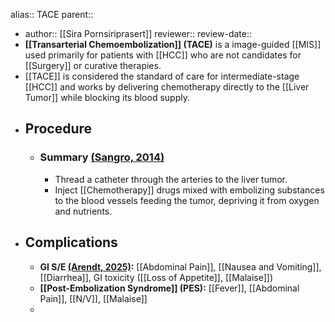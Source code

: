 alias:: TACE
parent::

- author:: [[Sira Pornsiriprasert]] 
  reviewer::
  review-date::
- **[[Transarterial Chemoembolization]] (TACE)** is a image-guided [[MIS]] used primarily for patients with [[HCC]] who are not candidates for [[Surgery]] or curative therapies.
- [[TACE]] is considered the standard of care for intermediate-stage [[HCC]] and works by delivering chemotherapy directly to the [[Liver Tumor]] while blocking its blood supply.
- ## Procedure
	- ### Summary [(Sangro, 2014)]([[References/sangroTransarterialChemoembolizationRadioembolization2014]])
		- Thread a catheter through the arteries to the liver tumor.
		- Inject [[Chemotherapy]] drugs mixed with embolizing substances to the blood vessels feeding the tumor, depriving it from oxygen and nutrients.
- ## Complications
	- **GI S/E [(Arendt, 2025)]([[References/arendtGastrointestinalSideEffects2025]]):** [[Abdominal Pain]], [[Nausea and Vomiting]], [[Diarrhea]], GI toxicity ([[Loss of Appetite]], [[Malaise]])
	- **[[Post-Embolization Syndrome]] (PES):** [[Fever]], [[Abdominal Pain]], [[N/V]], [[Malaise]]
	-